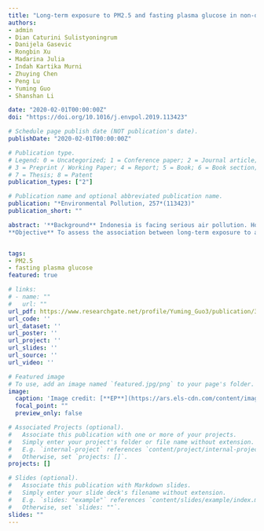 ```yaml
---
title: "Long-term exposure to PM2.5 and fasting plasma glucose in non-diabetic adolescents in Yogyakarta, Indonesia"
authors:
- admin
- Dian Caturini Sulistyoningrum
- Danijela Gasevic
- Rongbin Xu
- Madarina Julia
- Indah Kartika Murni
- Zhuying Chen
- Peng Lu
- Yuming Guo
- Shanshan Li

date: "2020-02-01T00:00:00Z"
doi: "https://doi.org/10.1016/j.envpol.2019.113423"

# Schedule page publish date (NOT publication's date).
publishDate: "2020-02-01T00:00:00Z"

# Publication type.
# Legend: 0 = Uncategorized; 1 = Conference paper; 2 = Journal article;
# 3 = Preprint / Working Paper; 4 = Report; 5 = Book; 6 = Book section;
# 7 = Thesis; 8 = Patent
publication_types: ["2"]

# Publication name and optional abbreviated publication name.
publication: "*Environmental Pollution, 257*(113423)"
publication_short: ""

abstract: '**Background** Indonesia is facing serious air pollution. However, very few studies have been conducted to examine the health risks of air pollution in Indonesia, particularly for adolescents.
**Objective** To assess the association between long-term exposure to ambient particles with a diameter of <2.5 μm (PM2.5) and fasting plasma glucose (FPG) in adolescents. **Methods** A cross-sectional study was conducted in 482 adolescents aged 14–18 years in Yogyakarta, Indonesia in 2016. We finally included 469 (97.30%) participants who had no missing data for data analysis. We collected individual data on socio-demographics, behavioral habits, and health information through standardized questionnaires. Satellite-based PM2.5 concentrations from 2013 to 2016 were assigned based on participants’ residential addresses. The association between PM2.5 and FPG was examined using a generalized linear regression model while FPG was modeled as a continuous variable. An ordered logistic regression model was used to assess the relationship between PM2.5 and FPG categories. **Results** Every 1μg/m³ increase in PM2.5 was associated with a 0.34 mg/dL [95 confidence interval (95% CI) 0.08 mg/dL, 0.59 mg/dL] increase in FPG levels. Comparing with the low FPG level (under 86 mg/dL), every 1 μg/m³ increase in PM2.5 was associated with a 10.20% (95% CI: 1.60%, 19.80%) increase in the odds of impaired fasting glucose (IFG) (100–125 mg/dL). Stratified analyses indicated greater effects on participants with hypertension [odds ratio (OR) = 1.30, 95% CI: 1.09, 1.57] and those had higher physical activities (OR = 1.36, 95% CI: 1.09, 1.57). Adolescents’ sex, obesity status and different cutoff points of FPG did not modify the association between the exposure to PM2.5 and FPG levels. **Conclusion** Long-term exposure to PM2.5 was associated with increased FPG levels in Indonesian non-diabetic adolescents.'


tags:
- PM2.5
- fasting plasma glucose
featured: true

# links:
# - name: ""
#   url: ""
url_pdf: https://www.researchgate.net/profile/Yuming_Guo3/publication/336675238_Long-term_exposure_to_PM25_and_fasting_plasma_glucose_in_non-diabetic_adolescents_in_Yogyakarta_Indonesia/links/5dabaa3f4585155e27f751c5/Long-term-exposure-to-PM25-and-fasting-plasma-glucose-in-non-diabetic-adolescents-in-Yogyakarta-Indonesia.pdf
url_code: ''
url_dataset: ''
url_poster: ''
url_project: ''
url_slides: ''
url_source: ''
url_video: ''

# Featured image
# To use, add an image named `featured.jpg/png` to your page's folder. 
image:
  caption: 'Image credit: [**EP**](https://ars.els-cdn.com/content/image/1-s2.0-S0269749119329756-fx1_lrg.jpg)'
  focal_point: ""
  preview_only: false

# Associated Projects (optional).
#   Associate this publication with one or more of your projects.
#   Simply enter your project's folder or file name without extension.
#   E.g. `internal-project` references `content/project/internal-project/index.md`.
#   Otherwise, set `projects: []`.
projects: []

# Slides (optional).
#   Associate this publication with Markdown slides.
#   Simply enter your slide deck's filename without extension.
#   E.g. `slides: "example"` references `content/slides/example/index.md`.
#   Otherwise, set `slides: ""`.
slides: ""
---
```

